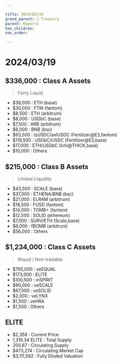 ```yaml
---

title: 2024/03/19
grand_parent: 👑 Treasury
parent: Reports
has_children:
nav_order:

---
```


# 2024/03/19
## $336,000 : Class A Assets
> Fairly Liquid

- $36,000 : ETH (base)
- $30,000 : FTM (fantom)
- $8,500 : ETH (arbitrum)
- $8,000 : USDbC (base)
- $7,500 : ARB (arbitrum)
- $6,000 : BNB (bsc)
- $93,500 : lzUSDC/axlUSDC (Fertilizer@E3,fantom)
- $119,500 : USDbC/USDC (Fertilizer@E3,base)
- $17,000 : ETH/USDbC (Ichi@THICK,base)
- $10,000 : Others

## $215,000 : Class B Assets
> Limited Liquidity

- $43,500 : SCALE (base)
- $37,000 : ETHENA/BNB (bsc)
- $21,000 : ELRAM (arbitrum)
- $18,500 : FUSD (fantom)
- $14,000 : TOMB+ (fantom)
- $12,500 : SOLID (ethereum)
- $7,000 : SURV/ETH (Scale,base)
- $6,000 : fBOMB (arbitrum)
- $56,000 : Others

## $1,234,000 : Class C Assets
> Illiquid / Non-tradable

- $795,000 : veEQUAL
- $173,000 : ELITE
- $100,500 : inSPIRIT
- $90,000 : veSCALE
- $67,500 : veSOLID
- $2,000 : veLYNX
- $1,500 : veHRA
- $1,500 : Others

## ELITE
- $2,358 : Current Price
- 1,319.34 ELITE : Total Supply
- 200.67 : Circulating Supply
- $473,274 : Circulating Market Cap
- $3,111,582 : Fully Diluted Valuation